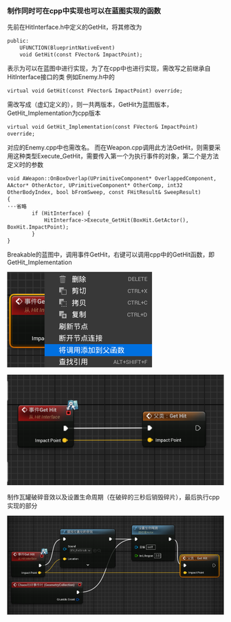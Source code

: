 
### 制作同时可在cpp中实现也可以在蓝图实现的函数
先前在HitInterface.h中定义的GetHit，将其修改为
```
public:
	UFUNCTION(BlueprintNativeEvent)
	void GetHit(const FVector& ImpactPoint);
```
表示为可以在蓝图中进行实现，为了在cpp中也进行实现，需改写之前继承自HitInterface接口的类
例如Enemy.h中的
```
virtual void GetHit(const FVector& ImpactPoint) override;
```
需改写成（虚幻定义的），则一共两版本，GetHit为蓝图版本，GetHit_Implementation为cpp版本
```
virtual void GetHit_Implementation(const FVector& ImpactPoint) override;
```
对应的Enemy.cpp中也需改名。
而在Weapon.cpp调用此方法GetHit，则需要采用这种类型Execute_GetHit，需要传入第一个为执行事件的对象，第二个是方法定义时的参数
```
void AWeapon::OnBoxOverlap(UPrimitiveComponent* OverlappedComponent, AActor* OtherActor, UPrimitiveComponent* OtherComp, int32 OtherBodyIndex, bool bFromSweep, const FHitResult& SweepResult)
{
···省略
		if (HitInterface) {
			HitInterface->Execute_GetHit(BoxHit.GetActor(), BoxHit.ImpactPoint);
		}
}
```
Breakable的蓝图中，调用事件GetHit，右键可以调用cpp中的GetHit函数，即GetHit_Implementation

![输入图片说明](/imgs/2024-08-16/C7ulCpzSFnw6v2Xz.png)

![输入图片说明](/imgs/2024-08-16/V32MzKth3BfZj7av.png)

制作瓦罐破碎音效以及设置生命周期（在破碎的三秒后销毁碎片），最后执行cpp实现的部分

![输入图片说明](/imgs/2024-08-17/SZhMktgyyuFROpkF.png)
<!--stackedit_data:
eyJoaXN0b3J5IjpbNzYwNzY3Mzc5LC0xNjg2ODQwODA1LC0xOD
gxMDM5MTk3XX0=
-->